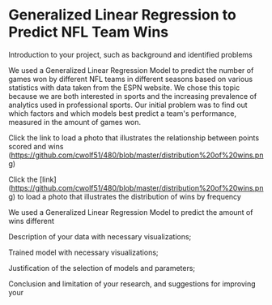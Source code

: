 # Generalized Linear Regression to Predict NFL Team Wins
Introduction to your project, such as background and identified problems

We used a Generalized Linear Regression Model to predict the number of games won by different NFL teams in different seasons based on various statistics with data taken from the ESPN website. We chose this topic because we are both interested in sports and the increasing prevalence of analytics used in professional sports. Our initial problem was to find out which factors and which models best predict a team's performance, measured in the amount of games won.

Click the link to load a photo that illustrates the relationship between points scored and wins (https://github.com/cwolf51/480/blob/master/distribution%20of%20wins.png)


Click the [link] (https://github.com/cwolf51/480/blob/master/distribution%20of%20wins.png)
to load a photo that illustrates the distribution of wins by frequency 

We used a Generalized Linear Regression Model to predict the amount of wins different

Description of your data with necessary visualizations;

Trained model with necessary visualizations;

Justification of the selection of models and parameters;

Conclusion and limitation of your research, and suggestions for improving your


